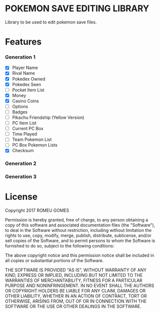 POKEMON SAVE EDITING LIBRARY
============================

Library to be used to edit pokemon save files.

Features
========

### Generation 1

- [x] Player Name
- [x] Rival Name
- [x] Pokedex Owned
- [x] Pokedex Seen
- [ ] Pocket Item List
- [x] Money
- [x] Casino Coins
- [ ] Options
- [ ] Badges
- [ ] Pikachu Friendship (Yellow Version)
- [ ] PC Item List
- [ ] Current PC Box
- [ ] Time Played
- [ ] Team Pokemon List
- [ ] PC Box Pokemon Lists
- [x] Checksum

### Generation 2
### Generation 3

License
=======

Copyright 2017 ROMEU GOMES

Permission is hereby granted, free of charge, to any person obtaining a copy of this software and associated documentation files (the "Software"), to deal in the Software without restriction, including without limitation the rights to use, copy, modify, merge, publish, distribute, sublicense, and/or sell copies of the Software, and to permit persons to whom the Software is furnished to do so, subject to the following conditions:

The above copyright notice and this permission notice shall be included in all copies or substantial portions of the Software.

THE SOFTWARE IS PROVIDED "AS IS", WITHOUT WARRANTY OF ANY KIND, EXPRESS OR IMPLIED, INCLUDING BUT NOT LIMITED TO THE WARRANTIES OF MERCHANTABILITY, FITNESS FOR A PARTICULAR PURPOSE AND NONINFRINGEMENT. IN NO EVENT SHALL THE AUTHORS OR COPYRIGHT HOLDERS BE LIABLE FOR ANY CLAIM, DAMAGES OR OTHER LIABILITY, WHETHER IN AN ACTION OF CONTRACT, TORT OR OTHERWISE, ARISING FROM, OUT OF OR IN CONNECTION WITH THE SOFTWARE OR THE USE OR OTHER DEALINGS IN THE SOFTWARE.
